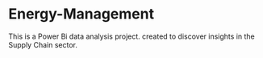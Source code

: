 # Energy-Management
This is a Power Bi data analysis project. created to discover insights in the Supply Chain sector.
